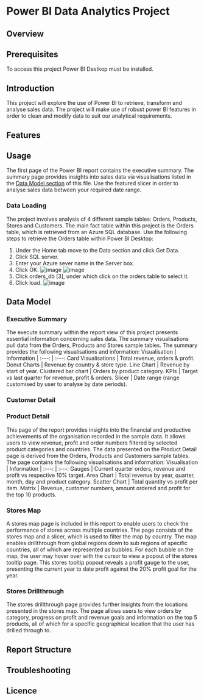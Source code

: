 # Power BI Data Analytics Project

## Overview

## Prerequisites
To access this project Power BI Destkop must be installed.

## Introduction
This project will explore the use of Power BI to retrieve, transform and analyse sales data. The project will make use of robust power BI features in order to clean and modify data to suit our analytical requirements.

## Features

## Usage
The first page of the Power BI report contains the executive summary. The summary page provides insights into sales data via visualisations listed in the [Data Model section](#Data-Model) of this file. Use the featured slicer in order to analyse sales data between your required date range.

### Data Loading
The project involves analysis of 4 different sample tables: Orders, Products, Stores and Customers. The main fact table within this project is the Orders table, which is retrieved from an Azure SQL database.
Use the following steps to retrieve the Orders table within Power BI Desktop:
1. Under the Home tab move to the Data section and click Get Data.
2. Click SQL server.
3. Enter your Azure sever name in the Server box.
4. Click OK.  ![image](https://github.com/julienhvillemur/data-analytics-power-bi-report378/assets/146137268/defac103-9a00-4658-81dd-d473b4e29549)  ![image](https://github.com/julienhvillemur/data-analytics-power-bi-report378/assets/146137268/48524f0d-aeb6-40cb-a48e-b09b97899da9)
5. Click orders_db [3], under which click on the orders table to select it.
6. Click load.  ![image](https://github.com/julienhvillemur/data-analytics-power-bi-report378/assets/146137268/c9ff280f-87cb-4bf0-a9ee-d488a769ff96)



## Data Model
### Executive Summary
The execute summary within the report view of this project presents essential information concerning sales data. The summary visualisations pull data from the Orders, Products and Stores sample tables. The summary provides the following visualisations and information:
Visualisation | Information
| :---: | :---: 
Card Visualisations | Total revenue, orders & profit.
Donut Charts | Revenue by country & store type.
Line Chart | Revenue by start of year.
Clustered bar chart | Orders by product category.
KPIs | Target vs last quarter for revenue, profit & orders.
Slicer | Date range (range customised by user to analyse by date periods).

### Customer Detail


### Product Detail
This page of the report provides insights into the financial and productive achievements of the organisation recorded in the sample data. It allows users to view revenue, profit and order numbers filtered by selected product categories and countries. The data presented on the Product Detail page is derived from the Orders, Products and Customers sample tables. The page contains the following visualisations and information:
Visualisation | Information
| :---: | :---: 
Gauges | Current quarter orders, revenue and profit vs respective 10% target.
Area Chart | Total revenue by year, quarter, month, day and product category.
Scatter Chart | Total quantity vs profit per item.
Matrix | Revenue, customer numbers, amount ordered and profit for the top 10 products.

### Stores Map
A stores map page is included in this report to enable users to check the performance of stores across multiple countries. The page consists of the stores map and a slicer, which is used to filter the map by country. The map enables drillthrough from global regions down to sub regions of specific countries, all of which are represented as bubbles. For each bubble on the map, the user may hover over with the cursor to view a popout of the stores tooltip page. This stores tooltip popout reveals a profit gauge to the user, presenting the current year to date profit against the 20% profit goal for the year.

### Stores Drillthrough
The stores drillthrough page provides further insights from the locations presented in the stores map. The page allows users to view orders by category, progress on profit and revenue goals and information on the top 5 products, all of which for a specific geographical location that the user has drilled through to.

## Report Structure

## Troubleshooting

## Licence
